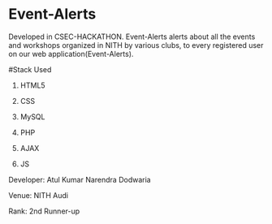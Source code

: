# Event-Alerts

Developed in CSEC-HACKATHON.
Event-Alerts alerts about all the events and workshops organized in NITH by various clubs, to every registered user on our web application(Event-Alerts).

#Stack Used
1. HTML5

2. CSS

3. MySQL

4. PHP

5. AJAX

6. JS

Developer:
Atul Kumar
Narendra Dodwaria

Venue:
NITH Audi

Rank:
2nd Runner-up
